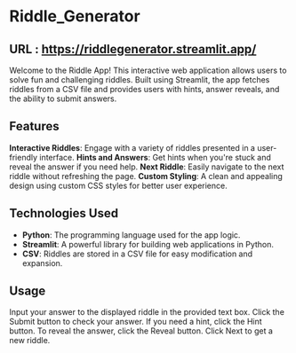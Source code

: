 # Riddle_Generator
## URL : https://riddlegenerator.streamlit.app/



Welcome to the Riddle App! This interactive web application allows users to solve fun and challenging riddles. Built using Streamlit, the app fetches riddles from a CSV file and provides users with hints, answer reveals, and the ability to submit answers.

## Features

 **Interactive Riddles**: Engage with a variety of riddles presented in a user-friendly interface.
  **Hints and Answers**: Get hints when you're stuck and reveal the answer if you need help.
  **Next Riddle**: Easily navigate to the next riddle without refreshing the page.
  **Custom Styling**: A clean and appealing design using custom CSS styles for better user experience.

## Technologies Used

- **Python**: The programming language used for the app logic.
- **Streamlit**: A powerful library for building web applications in Python.
- **CSV**: Riddles are stored in a CSV file for easy modification and expansion.

## Usage
Input your answer to the displayed riddle in the provided text box.
Click the Submit button to check your answer.
If you need a hint, click the Hint button.
To reveal the answer, click the Reveal button.
Click Next to get a new riddle.

